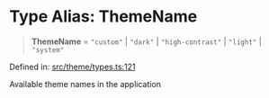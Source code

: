 # Type Alias: ThemeName

> **ThemeName** = `"custom"` \| `"dark"` \| `"high-contrast"` \| `"light"` \| `"system"`

Defined in: [src/theme/types.ts:121](https://github.com/Nick2bad4u/Uptime-Watcher/blob/2a45eeb1723f8f7089001af2c92aa07d82dfe7e4/src/theme/types.ts#L121)

Available theme names in the application
